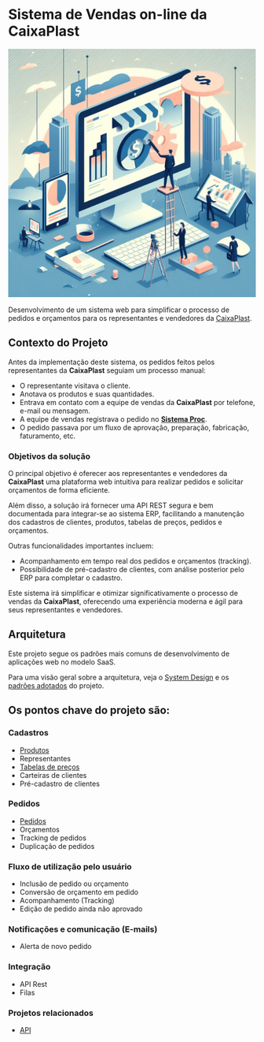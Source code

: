 # Sistema de Vendas on-line da CaixaPlast

![banner](./banner.jpg)

Desenvolvimento de um sistema web para simplificar o processo de pedidos e orçamentos para os representantes e vendedores da [CaixaPlast](https://caixaplast.com.br/).

## Contexto do Projeto

Antes da implementação deste sistema, os pedidos feitos pelos representantes da **CaixaPlast** seguiam um processo manual:

- O representante visitava o cliente.
- Anotava os produtos e suas quantidades.
- Entrava em contato com a equipe de vendas da **CaixaPlast** por telefone, e-mail ou mensagem.
- A equipe de vendas registrava o pedido no **[Sistema Proc](https://sistemaproc.com.br/)**.
- O pedido passava por um fluxo de aprovação, preparação, fabricação, faturamento, etc.

### Objetivos da solução

O principal objetivo é oferecer aos representantes e vendedores da **CaixaPlast** uma plataforma web intuitiva para realizar pedidos e solicitar orçamentos de forma eficiente.

Além disso, a solução irá fornecer uma API REST segura e bem documentada para integrar-se ao sistema ERP, facilitando a manutenção dos cadastros de clientes, produtos, tabelas de preços, pedidos e orçamentos.

Outras funcionalidades importantes incluem:

- Acompanhamento em tempo real dos pedidos e orçamentos (tracking).
- Possibilidade de pré-cadastro de clientes, com análise posterior pelo ERP para completar o cadastro.

Este sistema irá simplificar e otimizar significativamente o processo de vendas da **CaixaPlast**, oferecendo uma experiência moderna e ágil para seus representantes e vendedores.

## Arquitetura

Este projeto segue os padrões mais comuns de desenvolvimento de aplicações web no modelo SaaS.

Para uma visão geral sobre a arquitetura, veja o [System Design](arquitetura/SYSTEM_DESIGN.md) e os [padrões adotados](arquitetura/PADROES.md) do projeto.

## Os pontos chave do projeto são:

### Cadastros

- [Produtos](cadastros/PRODUTOS.md)
- Representantes
- [Tabelas de preços](cadastros/TABELA_PRECOS.md)
- Carteiras de clientes
- Pré-cadastro de clientes

### Pedidos

- [Pedidos](pedidos/PEDIDOS.md)
- Orçamentos
- Tracking de pedidos
- Duplicação de pedidos

### Fluxo de utilização pelo usuário

- Inclusão de pedido ou orçamento
- Conversão de orçamento em pedido
- Acompanhamento (Tracking)
- Edição de pedido ainda não aprovado

### Notificações e comunicação (E-mails)

- Alerta de novo pedido

### Integração

- API Rest
- Filas

### Projetos relacionados

- [API](https://github.com/prounion-software/vendas-web-api)
